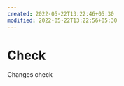 ```yaml
---
created: 2022-05-22T13:22:46+05:30
modified: 2022-05-22T13:22:56+05:30
---
```


# Check

Changes check
